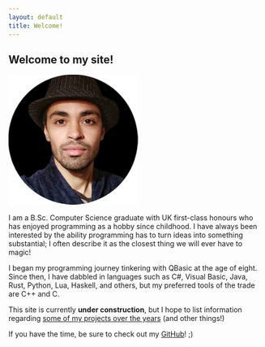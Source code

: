 ```yaml
---
layout: default
title: Welcome!
---
```


## Welcome to my site!

![Me looking fly](/img/me-circle-border.png)

I am a B.Sc. Computer Science graduate with UK first-class honours who has
enjoyed programming as a hobby since childhood. I have always been interested
by the ability programming has to turn ideas into something substantial; I
often describe it as the closest thing we will ever have to magic!

I began my programming journey tinkering with QBasic at the age of eight.
Since then, I have dabbled in languages such as C#, Visual Basic, Java, Rust,
Python, Lua, Haskell, and others, but my preferred tools of the trade are C++
and C.

This site is currently **under construction**, but I hope to list information
regarding [some of my projects over the years](https://bit.ly/2nRm6KL) (and
other things!)

If you have the time, be sure to check out my
[GitHub](https://github.com/seandewar)! ;)
